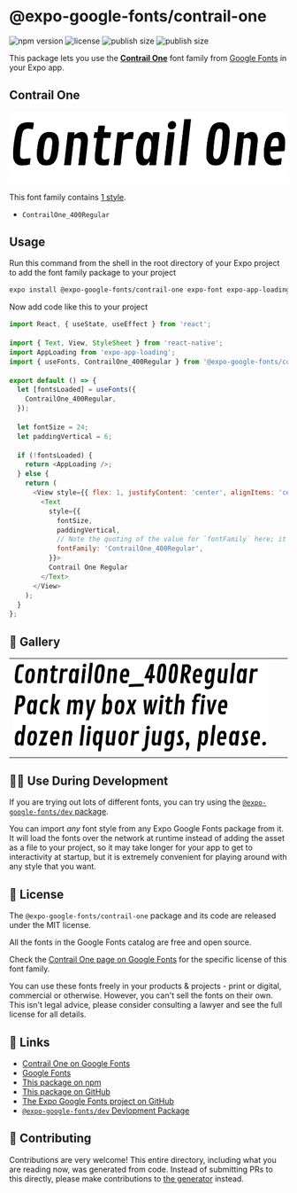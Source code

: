 # @expo-google-fonts/contrail-one

![npm version](https://flat.badgen.net/npm/v/@expo-google-fonts/contrail-one)
![license](https://flat.badgen.net/github/license/expo/google-fonts)
![publish size](https://flat.badgen.net/packagephobia/install/@expo-google-fonts/contrail-one)
![publish size](https://flat.badgen.net/packagephobia/publish/@expo-google-fonts/contrail-one)

This package lets you use the [**Contrail One**](https://fonts.google.com/specimen/Contrail+One) font family from [Google Fonts](https://fonts.google.com/) in your Expo app.

## Contrail One

![Contrail One](./font-family.png)

This font family contains [1 style](#-gallery).

- `ContrailOne_400Regular`

## Usage

Run this command from the shell in the root directory of your Expo project to add the font family package to your project
```sh
expo install @expo-google-fonts/contrail-one expo-font expo-app-loading
```

Now add code like this to your project
```js
import React, { useState, useEffect } from 'react';

import { Text, View, StyleSheet } from 'react-native';
import AppLoading from 'expo-app-loading';
import { useFonts, ContrailOne_400Regular } from '@expo-google-fonts/contrail-one';

export default () => {
  let [fontsLoaded] = useFonts({
    ContrailOne_400Regular,
  });

  let fontSize = 24;
  let paddingVertical = 6;

  if (!fontsLoaded) {
    return <AppLoading />;
  } else {
    return (
      <View style={{ flex: 1, justifyContent: 'center', alignItems: 'center' }}>
        <Text
          style={{
            fontSize,
            paddingVertical,
            // Note the quoting of the value for `fontFamily` here; it expects a string!
            fontFamily: 'ContrailOne_400Regular',
          }}>
          Contrail One Regular
        </Text>
      </View>
    );
  }
};

```

## 🔡 Gallery


||||
|-|-|-|
|![ContrailOne_400Regular](./ContrailOne_400Regular.ttf.png)||||


## 👩‍💻 Use During Development

If you are trying out lots of different fonts, you can try using the [`@expo-google-fonts/dev` package](https://github.com/expo/google-fonts/tree/master/font-packages/dev#readme).

You can import *any* font style from any Expo Google Fonts package from it. It will load the fonts
over the network at runtime instead of adding the asset as a file to your project, so it may take longer
for your app to get to interactivity at startup, but it is extremely convenient
for playing around with any style that you want.

## 📖 License

The `@expo-google-fonts/contrail-one` package and its code are released under the MIT license.

All the fonts in the Google Fonts catalog are free and open source.

Check the [Contrail One page on Google Fonts](https://fonts.google.com/specimen/Contrail+One) for the specific license of this font family.

You can use these fonts freely in your products & projects - print or digital, commercial or otherwise. However, you can't sell the fonts on their own. This isn't legal advice, please consider consulting a lawyer and see the full license for all details.

## 🔗 Links

- [Contrail One on Google Fonts](https://fonts.google.com/specimen/Contrail+One)
- [Google Fonts](https://fonts.google.com/)
- [This package on npm](https://www.npmjs.com/package/@expo-google-fonts/contrail-one)
- [This package on GitHub](https://github.com/expo/google-fonts/tree/master/font-packages/contrail-one)
- [The Expo Google Fonts project on GitHub](https://github.com/expo/google-fonts)
- [`@expo-google-fonts/dev` Devlopment Package](https://github.com/expo/google-fonts/tree/master/font-packages/dev)

## 🤝 Contributing

Contributions are very welcome! This entire directory, including what you are reading now, was generated from code. Instead of submitting PRs to this directly, please make contributions to [the generator](https://github.com/expo/google-fonts/tree/master/packages/generator) instead.
